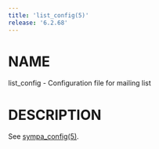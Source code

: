 ```yaml
---
title: 'list_config(5)'
release: '6.2.68'
---
```


# NAME

list\_config - Configuration file for mailing list

# DESCRIPTION

See [sympa\_config(5)](./sympa_config.5.md).
